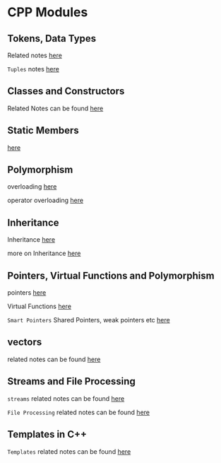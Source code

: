 # CPP Modules

## Tokens, Data Types
Related notes [here](./emb_03_tokens_data_types/data_types.md)

`Tuples` notes [here](./emb_03_tokens_data_types/tuples.md)

## Classes and Constructors
Related Notes can be found [here](./emb_05_constructor/class_constructor.md)

## Static Members
[here](./emb_08_static/static.md)

## Polymorphism
overloading [here](./emb_06_polymorphism/polymorphism.md)

operator overloading [here](./emb_07_9_poly_overloading/polymorphism_2.md)

## Inheritance
Inheritance [here](./emb_16_inheritance/inheritance.md)

more on Inheritance [here](./emb_16_inheritance/inheritance_2.md)

## Pointers, Virtual Functions and Polymorphism

pointers [here](./emb_17_pointers_vf_polymorph/pointers.md)

Virtual Functions [here](./emb_17_pointers_vf_polymorph/virtual_functions.md)

`Smart Pointers` Shared Pointers, weak pointers etc [here](./emb_17_pointers_vf_polymorph/smart_pointers.md)

## vectors
related notes can be found [here](./emb_19_vectors_arrays/readme.md)


## Streams and File Processing
`streams` related notes can be found [here](./emb_15_File_IO/IOstreams.png)

`File Processing` related notes can be found [here](./emb_15_File_IO/file_processing.md)

## Templates in C++
`Templates` related notes can be found [here](./emb_20_templates/templates.md)